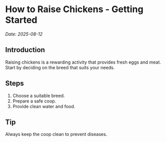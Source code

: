 # How to Raise Chickens - Getting Started
*Date: 2025-08-12*

## Introduction
Raising chickens is a rewarding activity that provides fresh eggs and meat. Start by deciding on the breed that suits your needs.

## Steps
1. Choose a suitable breed.
2. Prepare a safe coop.
3. Provide clean water and food.

## Tip
Always keep the coop clean to prevent diseases.
